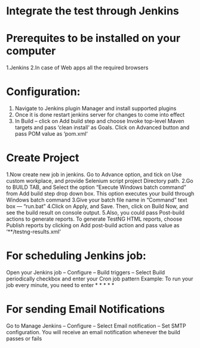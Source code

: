 # Integrate the test through Jenkins 
# Prerequites to be installed on your computer 
1.Jenkins
2.In case of Web apps all the required browsers 
# Configuration:
1. Navigate to Jenkins plugin Manager and install supported plugins 
2. Once it is done restart jenkins server for changes to come into effect 
3. In Build – click on Add build step and choose Invoke top-level Maven targets and pass ‘clean install‘ as Goals. Click on Advanced button and pass POM value as ‘pom.xml‘
# Create Project
1.Now create new job in jenkins. Go to Advance option, and tick on Use custom workplace, and provide Selenium script project Directory path. 
2.Go to BUILD TAB, and Select the option “Execute Windows batch command” from Add build step drop down box. This option executes your build through Windows batch command
3.Give your batch file name in “Command” text box — “run.bat”
4.Click on Apply, and Save. Then, click on Build Now, and see the build result on console output.
5.Also, you could pass Post-build actions to generate reports. To generate TestNG HTML reports, choose Publish reports by clicking on Add post-build action and pass value as ‘**/testng-results.xml‘
# For scheduling Jenkins job:
Open your Jenkins job – Configure – Build triggers – Select Build periodically checkbox and enter your Cron job pattern
Example: To run your job every minute, you need to enter * * * * *
# For sending Email Notifications 
Go to Manage Jenkins – Configure – Select Email notification – Set SMTP configuration.
You will receive an email notification whenever the build passes or fails
